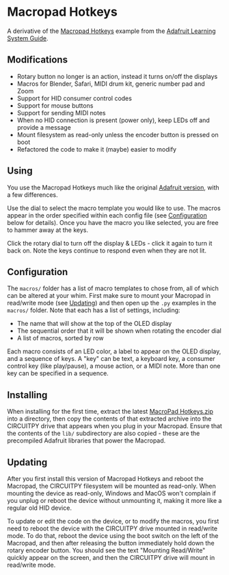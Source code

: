 # Macropad Hotkeys

A derivative of the
[Macropad Hotkeys](https://github.com/adafruit/Adafruit_Learning_System_Guides/blob/main/LICENSE)
example from the
[Adafruit Learning System Guide](https://learn.adafruit.com/macropad-hotkeys/project-code).


## Modifications

- Rotary button no longer is an action, instead it turns on/off the displays
- Macros for Blender, Safari, MIDI drum kit, generic number pad and Zoom
- Support for HID consumer control codes
- Support for mouse buttons
- Support for sending MIDI notes
- When no HID connection is present (power only), keep LEDs off and provide a message
- Mount filesystem as read-only unless the encoder button is pressed on boot
- Refactored the code to make it (maybe) easier to modify


## Using

You use the Macropad Hotkeys much like the original
[Adafruit version](https://github.com/adafruit/Adafruit_Learning_System_Guides/blob/main/LICENSE),
with a few differences.

Use the dial to select the macro template you would like to use. The macros appear
in the order specified within each config file (see [Configuration](#configuration) below for details).
Once you have the macro you like selected, you are free to hammer away at the keys.

Click the rotary dial to turn off the display & LEDs - click it again to turn it back on.
Note the keys continue to respond even when they are not lit.


## Configuration

The `macros/` folder has a list of macro templates to chose from, all of which
can be altered at your whim. First make sure to mount your Macropad in read/write
mode (see [Updating](#updating)) and then open up the `.py` examples in the
`macros/` folder. Note that each has a list of settings, including:

- The name that will show at the top of the OLED display
- The sequential order that it will be shown when rotating the encoder dial
- A list of macros, sorted by row

Each macro consists of an LED color, a label to appear on the OLED display,
and a sequence of keys. A "key" can be text, a keyboard key, a consumer control
key (like play/pause), a mouse action, or a MIDI note. More than one key can
be specified in a sequence.


## Installing

When installing for the first time, extract the latest
[MacroPad Hotkeys.zip](https://github.com/deckerego/Macropad_Hotkeys/releases/latest)
into a directory, then copy the contents of that extracted archive
into the CIRCUITPY drive that appears when you plug in your Macropad.
Ensure that the contents of the `lib/` subdirectory are also copied - these are
the precompiled Adafruit libraries that power the Macropad.


## Updating

After you first install this version of Macropad Hotkeys and reboot the Macropad,
the CIRCUITPY filesystem will be mounted as read-only. When mounting the device
as read-only, Windows and MacOS won't complain if you unplug or reboot the device
without unmounting it, making it more like a regular old HID device.

To update or edit the code on the device, or to modify the macros, you first
need to reboot the device with the CIRCUITPY drive mounted in read/write mode.
To do that, reboot the device using the boot switch on the left of the
Macropad, and then after releasing the button immediately hold down the
rotary encoder button. You should see the text "Mounting Read/Write" quickly
appear on the screen, and then the CIRCUITPY drive will mount in read/write mode.
